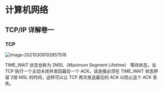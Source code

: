 # 计算机网络

## TCP/IP 详解卷一

### TCP

![image-20210308102857516](C:\Users\Doug\AppData\Roaming\Typora\typora-user-images\image-20210308102857516.png)

TIME_WAIT 状态也称为 2MSL（Maximum Segment Lifetime） 等待状态，当 TCP 执行一个主动关闭并发回最后一个 ACK，该连接必须在 TIME_WAIT 状态停留 2倍 MSL 的时间，这样可以让 TCP 再次发送最后的 ACK 以防止这个 ACK 丢失。